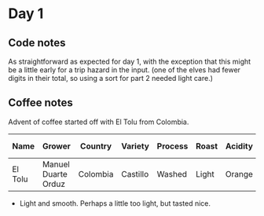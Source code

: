 # Day 1

## Code notes

As straightforward as expected for day 1, with the exception that this might be a little early for a trip hazard in the input. (one of the elves had fewer digits in their total, so using a sort for part 2 needed light care.)

## Coffee notes

Advent of coffee started off with El Tolu from Colombia.

| Name    | Grower              | Country  | Variety  | Process | Roast | Acidity | Mouthfeel | Hints of...      | Score / 10 |
|---------|---------------------|----------|----------|---------|-------|---------|-----------|------------------|------------|
| El Tolu | Manuel Duarte Orduz | Colombia | Castillo | Washed  | Light | Orange  | Silky     | Lavender & Honey | 5          |


* Light and smooth. Perhaps a little too light, but tasted nice.
